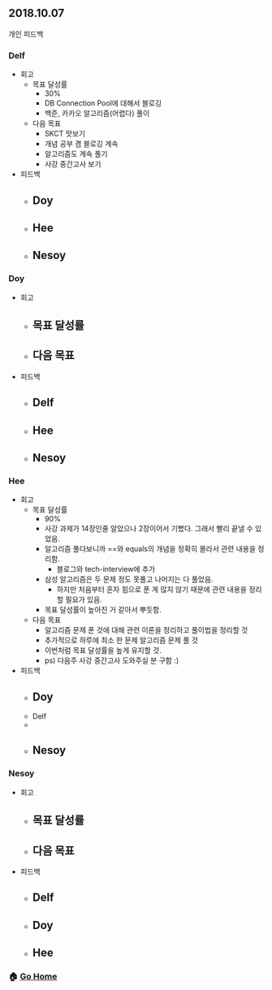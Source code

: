 ## 2018.10.07
개인 피드백 

### Delf
- 회고
  - 목표 달성률
    - 30%
    - DB Connection Pool에 대해서 블로깅
    - 백준, 카카오 알고리즘(어렵다) 풀이
  - 다음 목표
    - SKCT 맛보기
    - 개념 공부 겸 블로깅 계속
    - 알고리즘도 계속 풀기
    - 사강 중간고사 보기
- 피드백
  - Doy
    -
  - Hee
    -
  - Nesoy
    -

### Doy
- 회고
  - 목표 달성률
    -
  - 다음 목표
    -
- 피드백
  - Delf
    -
  - Hee
    -
  - Nesoy
    -

### Hee
- 회고
  - 목표 달성률
    - 90%
    - 사강 과제가 14장인줄 알았으나 2장이어서 기뻤다. 그래서 빨리 끝낼 수 있었음.
    - 알고리즘 풀다보니까 ==와 equals의 개념을 정확히 몰라서 관련 내용을 정리함.
      - 블로그와 tech-interview에 추가
    - 삼성 알고리즘은 두 문제 정도 못풀고 나머지는 다 풀었음.
      - 하지만 처음부터 혼자 힘으로 푼 게 많지 않기 때문에 관련 내용을 정리할 필요가 있음.
    - 목표 달성률이 높아진 거 같아서 뿌듯함.
  - 다음 목표
    - 알고리즘 문제 푼 것에 대해 관련 이론을 정리하고 풀이법을 정리할 것
    - 추가적으로 하루에 최소 한 문제 알고리즘 문제 풀 것
    - 이번처럼 목표 달성률을 높게 유지할 것.
    - ps) 다음주 사강 중간고사 도와주실 분 구함 :)
- 피드백
  - Doy
    -
  - Delf
  - 
  - Nesoy
    -

### Nesoy
- 회고
  - 목표 달성률
    -
  - 다음 목표
    -
- 피드백
  - Delf
    -
  - Doy
    -
  - Hee
    -

### :house: [Go Home](https://github.com/T-WWL/WWL)
